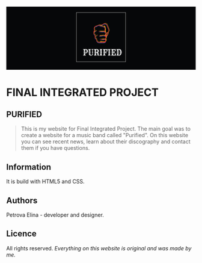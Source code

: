 
![logo](/images/banner.svg)

# FINAL INTEGRATED PROJECT 

## PURIFIED

>This is my website for Final Integrated Project. The main goal was to create a website for a music band called "Purified". On this website you can see recent news, learn about their discography and contact them if you have questions.

## Information 
 It is build with HTML5 and CSS.

## Authors 
Petrova Elina - developer and designer.

## Licence 
All rights reserved. *Everything on this website is original and was made by me.*
